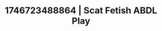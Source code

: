 ---
categories:
- Passionate kisses
- AI-generated
- Latex & lace
- Breath play
- Body positivity
- Erotic dreamscape
- ASMR
- Cosplay
image: /assets/images/1746723488864.jpg
layout: post
seo:
  description: Featured content with premium Scat Fetish, ABDL Play. HD images available.
  keywords: Scat Fetish, ABDL Play
  og_image: /assets/images/1746723488864.jpg
  schema_type: VisualArtwork
tags:
- ABDL Play
- '#1746723488864'
- Scat Fetish
title: 1746723488864 | Scat Fetish ABDL Play
---
